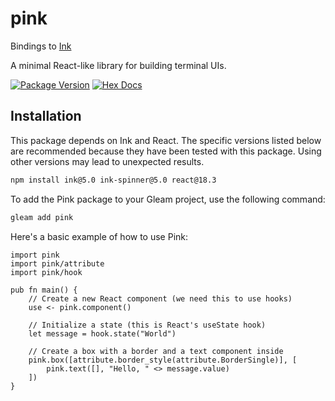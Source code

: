 # pink
Bindings to [Ink](https://github.com/vadimdemedes/ink)

A minimal React-like library for building terminal UIs.

[![Package Version](https://img.shields.io/hexpm/v/pink)](https://hex.pm/packages/pink)
[![Hex Docs](https://img.shields.io/badge/hex-docs-ffaff3)](https://hexdocs.pm/pink/)

## Installation

This package depends on Ink and React. The specific versions listed below are recommended because they have been tested with this package. Using other versions may lead to unexpected results.

```sh
npm install ink@5.0 ink-spinner@5.0 react@18.3
```

To add the Pink package to your Gleam project, use the following command:

```sh
gleam add pink
```

Here's a basic example of how to use Pink:

```gleam
import pink
import pink/attribute
import pink/hook

pub fn main() {
    // Create a new React component (we need this to use hooks)
    use <- pink.component()

    // Initialize a state (this is React's useState hook)
    let message = hook.state("World")

    // Create a box with a border and a text component inside
    pink.box([attribute.border_style(attribute.BorderSingle)], [
        pink.text([], "Hello, " <> message.value)
    ])
}
```
